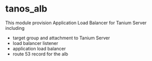 # tanos_alb

This module provision Application Load Balancer for Tanium Server including
- target group and attachment to Tanium Server
- load balancer listener
- application load balancer
- route 53 record for the alb